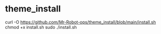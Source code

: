 # theme_install

curl -O https://github.com/Mr-Robot-ops/theme_install/blob/main/install.sh
chmod +x install.sh
sudo ./install.sh
